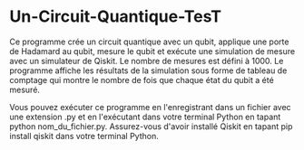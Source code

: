 # Un-Circuit-Quantique-TesT

Ce programme crée un circuit quantique avec un qubit, applique une porte de Hadamard au qubit, mesure le qubit et exécute une simulation de mesure avec un simulateur de Qiskit. Le nombre de mesures est défini à 1000. Le programme affiche les résultats de la simulation sous forme de tableau de comptage qui montre le nombre de fois que chaque état du qubit a été mesuré.

Vous pouvez exécuter ce programme en l'enregistrant dans un fichier avec une extension .py et en l'exécutant dans votre terminal Python en tapant python nom_du_fichier.py. Assurez-vous d'avoir installé Qiskit en tapant pip install qiskit dans votre terminal Python.
